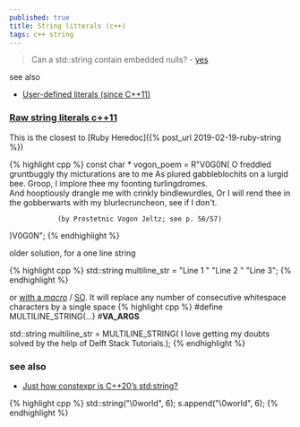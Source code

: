 ```yaml
---
published: true
title: String litterals (c++)
tags: c++ string
---
```

> Can a std::string contain embedded nulls? - [yes](https://stackoverflow.com/questions/2845769/can-a-stdstring-contain-embedded-nulls)

see also
- [User-defined literals (since C++11)](https://en.cppreference.com/w/cpp/language/user_literal.html)

### [Raw string literals c++11](https://stackoverflow.com/a/5460235/51386)

This is the closest to [Ruby Heredoc]({% post_url 2019-02-19-ruby-string %})

{% highlight cpp %}
const char * vogon_poem = R"V0G0N(
             O freddled gruntbuggly thy micturations are to me
                 As plured gabbleblochits on a lurgid bee.
              Groop, I implore thee my foonting turlingdromes.   
           And hooptiously drangle me with crinkly bindlewurdles,
Or I will rend thee in the gobberwarts with my blurlecruncheon, see if I don't.

                (by Prostetnic Vogon Jeltz; see p. 56/57)
)V0G0N";
{% endhighlight %}

older solution, for a one line string

{% highlight cpp %}
std::string multiline_str =
    "Line 1 "
    "Line 2 "
    "Line 3";
{% endhighlight %}

or [with a _macro_](https://www.delftstack.com/howto/cpp/cpp-multiline-string-cpp/) / [SO](https://stackoverflow.com/a/14293615/51386). It will replace any number of consecutive whitespace characters by a single space
{% highlight cpp %}
#define MULTILINE_STRING(...) #__VA_ARGS__

 std::string multiline_str = MULTILINE_STRING(
      I love getting my doubts solved 
      by the help of Delft Stack Tutorials.);
{% endhighlight %}

### see also
- [	Just how constexpr is C++20’s std:string?](https://news.ycombinator.com/item?id=37431425)

{% highlight cpp %}
std::string("\0world", 6);
s.append("\0world", 6);
{% endhighlight %}
